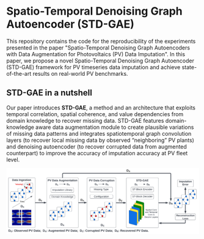 # Spatio-Temporal Denoising Graph Autoencoder (STD-GAE)

This repository contains the code for the reproducibility of the experiments presented in the paper "Spatio-Temporal Denoising Graph Autoencoders with Data Augmentation for Photovoltaics (PV) Data Imputation". In this paper, we propose a novel Spatio-Temporal Denoising Graph Autoencoder (STD-GAE) framework for PV timeseries data imputation and achieve state-of-the-art results on real-world PV benchmarks.


<h2 align=Left>STD-GAE in a nutshell</h2>

Our paper introduces __STD-GAE__, a method and an architecture that exploits temporal correlation, spatial coherence, and value dependencies from domain knowledge to recover missing data. STD-GAE features domain-knowledge aware data augmentation module to create plausible variations of missing data patterns and integrates spatiotemporal graph convolution layers (to recover local missing data by observed “neighboring” PV plants) and denoising autoencoder (to recover corrupted data from augmented counterpart) to improve the accuracy of imputation accuracy at PV fleet level.


<img src="./STD-GAE.png" alt="Logo"/>



<!-- ![Framework (9)](https://user-images.githubusercontent.com/47265586/163913110-c53052d1-e4b0-4757-b110-8788b6bb1442.png) -->
